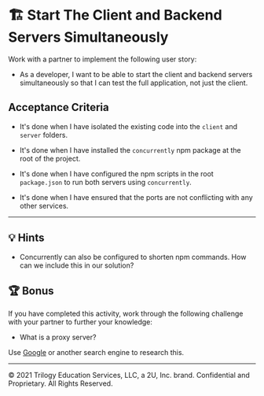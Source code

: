 # 🏗️  Start The Client and Backend Servers Simultaneously

Work with a partner to implement the following user story:

* As a developer, I want to be able to start the client and backend servers simultaneously so that I can test the full application, not just the client.

## Acceptance Criteria

* It's done when I have isolated the existing code into the `client` and `server` folders.

* It's done when I have installed the `concurrently` npm package at the root of the project.

* It's done when I have configured the npm scripts in the root `package.json` to run both servers using `concurrently`.

* It's done when I have ensured that the ports are not conflicting with any other services.

---

## 💡 Hints

* Concurrently can also be configured to shorten npm commands. How can we include this in our solution?

## 🏆 Bonus

If you have completed this activity, work through the following challenge with your partner to further your knowledge:

* What is a proxy server?

Use [Google](https://www.google.com) or another search engine to research this.

---
© 2021 Trilogy Education Services, LLC, a 2U, Inc. brand. Confidential and Proprietary. All Rights Reserved.
